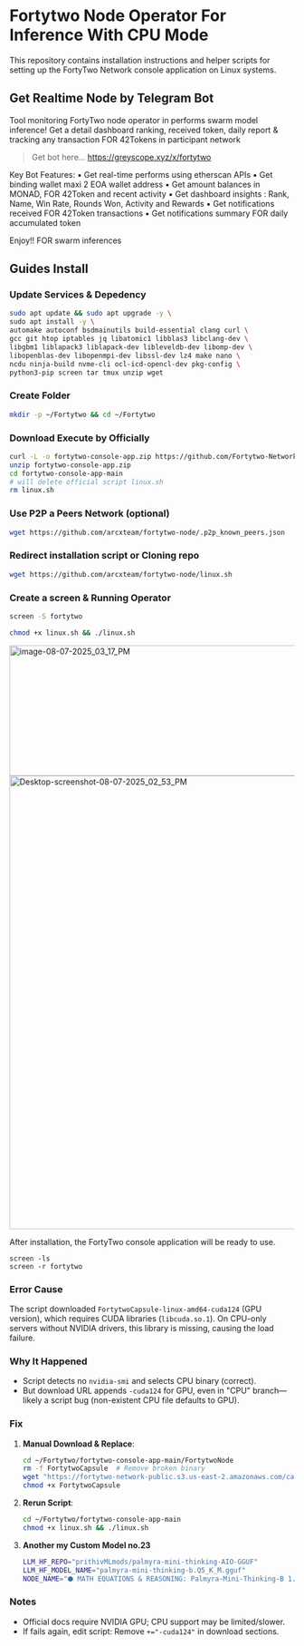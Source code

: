 # Fortytwo Node Operator For Inference With CPU Mode

This repository contains installation instructions and helper scripts for setting up the FortyTwo Network console application on Linux systems.

## Get Realtime Node by Telegram Bot

Tool monitoring FortyTwo node operator in performs swarm model inference! Get a detail dashboard ranking, received token, daily report & tracking any transaction FOR 42Tokens in participant network

> Get bot here... https://greyscope.xyz/x/fortytwo 

Key Bot Features:
▪ Get real-time performs using etherscan APIs
▪ Get binding wallet maxi 2 EOA wallet address
▪ Get amount balances in MONAD, FOR 42Token and recent activity
▪ Get dashboard insights : Rank, Name, Win Rate, Rounds Won, Activity and Rewards
▪ Get notifications received FOR 42Token transactions
▪ Get notifications summary FOR daily accumulated token

Enjoy!! FOR swarm inferences

## Guides Install

### Update Services & Depedency

```bash
sudo apt update && sudo apt upgrade -y \
sudo apt install -y \
automake autoconf bsdmainutils build-essential clang curl \
gcc git htop iptables jq libatomic1 libblas3 libclang-dev \
libgbm1 liblapack3 liblapack-dev libleveldb-dev libomp-dev \
libopenblas-dev libopenmpi-dev libssl-dev lz4 make nano \
ncdu ninja-build nvme-cli ocl-icd-opencl-dev pkg-config \
python3-pip screen tar tmux unzip wget
```

### Create Folder
```bash
mkdir -p ~/Fortytwo && cd ~/Fortytwo
```

### Download Execute by Officially
```bash
curl -L -o fortytwo-console-app.zip https://github.com/Fortytwo-Network/fortytwo-console-app/archive/refs/heads/main.zip
unzip fortytwo-console-app.zip
cd fortytwo-console-app-main
# will delete official script linux.sh
rm linux.sh
```

### Use P2P a Peers Network (optional)
```bash
wget https://github.com/arcxteam/fortytwo-node/.p2p_known_peers.json
```

### Redirect installation script or Cloning repo
```bash
wget https://github.com/arcxteam/fortytwo-node/linux.sh
```

### Create a screen & Running Operator
```bash
screen -S fortytwo
```

```bash
chmod +x linux.sh && ./linux.sh
```

<img width="1475" height="230" alt="image-08-07-2025_03_17_PM" src="https://github.com/user-attachments/assets/ae265d85-4825-4ec8-9761-02750c89b394" />


<img width="1530" height="800" alt="Desktop-screenshot-08-07-2025_02_53_PM" src="https://github.com/user-attachments/assets/ca9e6b1f-16a9-4315-98a8-269ec9eef1f6" />

After installation, the FortyTwo console application will be ready to use.

```
screen -ls
screen -r fortytwo
```


### Error Cause
The script downloaded `FortytwoCapsule-linux-amd64-cuda124` (GPU version), which requires CUDA libraries (`libcuda.so.1`). On CPU-only servers without NVIDIA drivers, this library is missing, causing the load failure.

### Why It Happened
- Script detects no `nvidia-smi` and selects CPU binary (correct).
- But download URL appends `-cuda124` for GPU, even in "CPU" branch—likely a script bug (non-existent CPU file defaults to GPU).

### Fix
1. **Manual Download & Replace**:
   ```bash
   cd ~/Fortytwo/fortytwo-console-app-main/FortytwoNode
   rm -f FortytwoCapsule  # Remove broken binary
   wget "https://fortytwo-network-public.s3.us-east-2.amazonaws.com/capsule/v$(curl -s https://fortytwo-network-public.s3.us-east-2.amazonaws.com/capsule/latest)/FortytwoCapsule-linux-amd64" -O FortytwoCapsule
   chmod +x FortytwoCapsule
   ```

2. **Rerun Script**:
   ```bash
   cd ~/Fortytwo/fortytwo-console-app-main
   chmod +x linux.sh && ./linux.sh
   ```

3. **Another my Custom Model no.23**
   ```bash
   LLM_HF_REPO="prithivMLmods/palmyra-mini-thinking-AIO-GGUF"
   LLM_HF_MODEL_NAME="palmyra-mini-thinking-b.Q5_K_M.gguf"
   NODE_NAME="⬢ MATH EQUATIONS & REASONING: Palmyra-Mini-Thinking-B 1.78B Q5"
   ```

### Notes
- Official docs require NVIDIA GPU; CPU support may be limited/slower.
- If fails again, edit script: Remove `+="-cuda124"` in download sections.
